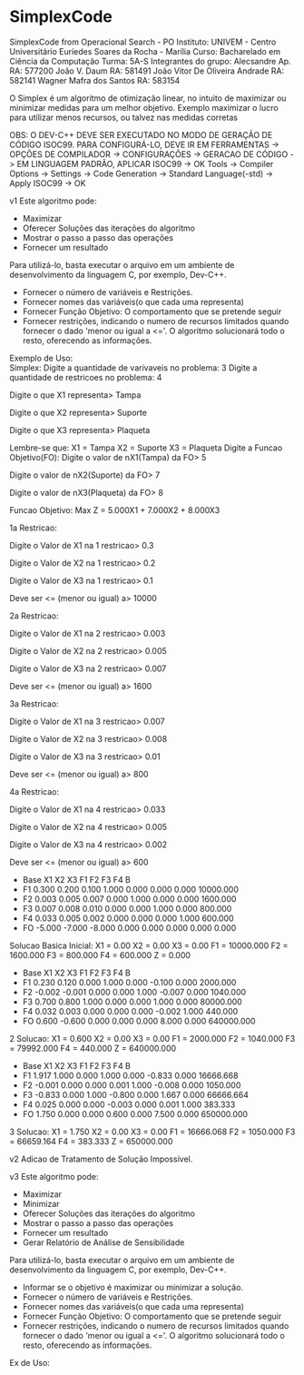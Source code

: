 # SimplexCode
SimplexCode from Operacional Search - PO
Instituto: UNIVEM - Centro Universitário Euríedes Soares da Rocha - Marília
Curso: Bacharelado em Ciência da Computação
Turma: 5A-S
Integrantes do grupo:
  Alecsandre Ap. RA: 577200
  João V. Daum RA: 581491
  João Vitor De Oliveira Andrade RA: 582141
  Wagner Mafra dos Santos RA: 583154
  
  O Simplex é um algoritmo de otimização linear, no intuito de maximizar ou minimizar medidas para um melhor objetivo.
  Exemplo maximizar o lucro para utilizar menos recursos, ou talvez nas medidas corretas
  
  OBS: O DEV-C++ DEVE SER EXECUTADO NO MODO DE GERAÇÃO DE CÓDIGO ISOC99. PARA CONFIGURÁ-LO, DEVE IR EM FERRAMENTAS -> OPÇÕES DE COMPILADOR -> CONFIGURAÇÕES -> GERACAO DE CÓDIGO -> EM LINGUAGEM PADRÃO, APLICAR ISOC99 -> OK
  Tools -> Compiler Options -> Settings -> Code Generation -> Standard Language(-std) -> Apply ISOC99 -> OK
  
  v1
  Este algoritmo pode:
  - Maximizar
  - Oferecer Soluções das iterações do algoritmo
  - Mostrar o passo a passo das operações
  - Fornecer um resultado
  
   Para utilizá-lo, basta executar o arquivo em um ambiente de desenvolvimento da linguagem C, por exemplo, Dev-C++.
  - Fornecer o número de variáveis e Restrições.
  - Fornecer nomes das variáveis(o que cada uma representa)
  - Fornecer Função Objetivo: O comportamento que se pretende seguir
  - Fornecer restrições, indicando o numero de recursos limitados quando fornecer o dado 'menor ou igual a <='.
  O algoritmo solucionará todo o resto, oferecendo as informações.
  
  Exemplo de Uso:        
            Simplex:
Digite a quantidade de varivaveis no problema:
3
Digite a quantidade de restricoes no problema:
4

Digite o que X1 representa> Tampa

Digite o que X2 representa> Suporte

Digite o que X3 representa> Plaqueta

Lembre-se que:
X1 = Tampa
X2 = Suporte
X3 = Plaqueta
Digite a Funcao Objetivo(FO):
Digite o valor de nX1(Tampa) da FO> 5

Digite o valor de nX2(Suporte) da FO> 7

Digite o valor de nX3(Plaqueta) da FO> 8

Funcao Objetivo: Max Z = 5.000X1 + 7.000X2 + 8.000X3

1a Restricao:

Digite o Valor de X1 na 1 restricao> 0.3

Digite o Valor de X2 na 1 restricao> 0.2

Digite o Valor de X3 na 1 restricao> 0.1

Deve ser <= (menor ou igual) a> 10000


2a Restricao:

Digite o Valor de X1 na 2 restricao> 0.003

Digite o Valor de X2 na 2 restricao> 0.005

Digite o Valor de X3 na 2 restricao> 0.007

Deve ser <= (menor ou igual) a> 1600


3a Restricao:

Digite o Valor de X1 na 3 restricao> 0.007

Digite o Valor de X2 na 3 restricao> 0.008

Digite o Valor de X3 na 3 restricao> 0.01

Deve ser <= (menor ou igual) a> 800


4a Restricao:

Digite o Valor de X1 na 4 restricao> 0.033

Digite o Valor de X2 na 4 restricao> 0.005

Digite o Valor de X3 na 4 restricao> 0.002

Deve ser <= (menor ou igual) a> 600


- Base    X1      X2      X3      F1      F2      F3      F4      B
- F1      0.300   0.200   0.100   1.000   0.000   0.000   0.000   10000.000
- F2      0.003   0.005   0.007   0.000   1.000   0.000   0.000   1600.000
- F3      0.007   0.008   0.010   0.000   0.000   1.000   0.000   800.000
- F4      0.033   0.005   0.002   0.000   0.000   0.000   1.000   600.000
- FO      -5.000  -7.000  -8.000  0.000   0.000   0.000   0.000   0.000

Solucao Basica Inicial:   X1 = 0.00  X2 = 0.00  X3 = 0.00  F1 = 10000.000  F2 = 1600.000  F3 = 800.000  F4 = 600.000  Z = 0.000



- Base    X1      X2      X3      F1      F2      F3      F4      B
- F1      0.230   0.120   0.000   1.000   0.000   -0.100  0.000   2000.000
- F2      -0.002  -0.001  0.000   0.000   1.000   -0.007  0.000   1040.000
- F3      0.700   0.800   1.000   0.000   0.000   1.000   0.000   80000.000
- F4      0.032   0.003   0.000   0.000   0.000   -0.002  1.000   440.000
- FO      0.600   -0.600  0.000   0.000   0.000   8.000   0.000   640000.000

2 Solucao:   X1 = 0.600  X2 = 0.00  X3 = 0.00  F1 = 2000.000  F2 = 1040.000  F3 = 79992.000  F4 = 440.000  Z = 640000.000



- Base    X1      X2      X3      F1      F2      F3      F4      B
- F1      1.917   1.000   0.000   1.000   0.000   -0.833  0.000   16666.668
- F2      -0.001  0.000   0.000   0.001   1.000   -0.008  0.000   1050.000
- F3      -0.833  0.000   1.000   -0.800  0.000   1.667   0.000   66666.664
- F4      0.025   0.000   0.000   -0.003  0.000   0.001   1.000   383.333
- FO      1.750   0.000   0.000   0.600   0.000   7.500   0.000   650000.000

3 Solucao:   X1 = 1.750  X2 = 0.00  X3 = 0.00  F1 = 16666.068  F2 = 1050.000  F3 = 66659.164  F4 = 383.333  Z = 650000.000

 v2
  Adicao de Tratamento de Solução Impossível.
  
 v3
  Este algoritmo pode:
  - Maximizar
  - Minimizar
  - Oferecer Soluções das iterações do algoritmo
  - Mostrar o passo a passo das operações
  - Fornecer um resultado
  - Gerar Relatório de Análise de Sensibilidade
  
  Para utilizá-lo, basta executar o arquivo em um ambiente de desenvolvimento da linguagem C, por exemplo, Dev-C++.
  - Informar se o objetivo é maximizar ou minimizar a solução.
  - Fornecer o número de variáveis e Restrições.
  - Fornecer nomes das variáveis(o que cada uma representa)
  - Fornecer Função Objetivo: O comportamento que se pretende seguir
  - Fornecer restrições, indicando o numero de recursos limitados quando fornecer o dado 'menor ou igual a <='.
  O algoritmo solucionará todo o resto, oferecendo as informações.
  
  
  Ex de Uso:
